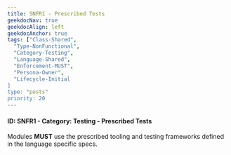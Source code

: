 ```yaml
---
title: SNFR1 - Prescribed Tests
geekdocNav: true
geekdocAlign: left
geekdocAnchor: true
tags: ["Class-Shared",
  "Type-NonFunctional",
  "Category-Testing",
  "Language-Shared",
  "Enforcement-MUST",
  "Persona-Owner",
  "Lifecycle-Initial
]
type: "posts"
priority: 20
---
```


#### ID: SNFR1 - Category: Testing - Prescribed Tests

Modules **MUST** use the prescribed tooling and testing frameworks defined in the language specific specs.
